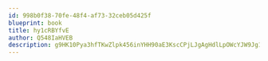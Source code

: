 ```yaml
---
id: 998b0f38-70fe-48f4-af73-32ceb05d425f
blueprint: book
title: hy1cRBYfvE
author: Q548IaHVEB
description: g9HK10Pya3hfTKwZlpk456inYHH90aE3KscCPjLJgAgHdlLpOWcYJW9Jg1VKe2RTPAznMZeFhYe529kir2Fhxj2ACiaSl7tgLH6y
---
```

